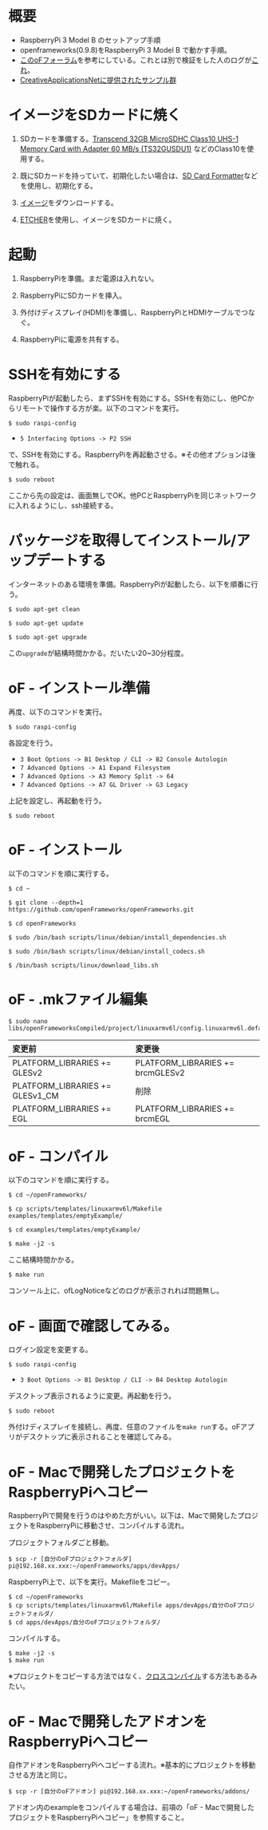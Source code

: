 # 概要
* RaspberryPi 3 Model B のセットアップ手順
* openframeworks(0.9.8)をRaspberryPi 3 Model B で動かす手順。
* [このoFフォーラム](https://forum.openframeworks.cc/t/compiling-of-in-raspbian-stretch/27562/15)を参考にしている。これとは別で検証をした人のログが[これ](https://forum.openframeworks.cc/t/compiling-of-in-raspbian-stretch/27562/32)。
* [CreativeApplicationsNetに提供されたサンプル群](https://github.com/openFrameworks-arm/RaspberryPiGuideCAN)

# イメージをSDカードに焼く
1. SDカードを準備する。[Transcend 32GB MicroSDHC Class10 UHS-1 Memory Card with Adapter 60 MB/s (TS32GUSDU1)](https://www.amazon.com/Transcend-MicroSDHC-Class10-Adapter-TS32GUSDU1/dp/B00APCMMDG) などのClass10を使用する。

2. 既にSDカードを持っていて、初期化したい場合は、[SD Card Formatter](https://www.sdcard.org/jp/downloads/formatter_4/)などを使用し、初期化する。

3. [イメージ](http://downloads.raspberrypi.org/raspbian/images/)をダウンロードする。

4. [ETCHER](https://etcher.io)を使用し、イメージをSDカードに焼く。

# 起動

1. RaspberryPiを準備。まだ電源は入れない。

2. RaspberryPiにSDカードを挿入。

3. 外付けディスプレイ(HDMI)を準備し、RaspberryPiとHDMIケーブルでつなぐ。

4. RaspberryPiに電源を共有する。

# SSHを有効にする

RaspberryPiが起動したら、まずSSHを有効にする。SSHを有効にし、他PCからリモートで操作する方が楽。以下のコマンドを実行。

```
$ sudo raspi-config
```

* `5 Interfacing Options -> P2 SSH`

で、SSHを有効にする。RaspberryPiを再起動させる。※その他オプションは後で触れる。

```
$ sudo reboot
```

ここから先の設定は、画面無しでOK。他PCとRaspberryPiを同じネットワークに入れるようにし、ssh接続する。

# パッケージを取得してインストール/アップデートする

インターネットのある環境を準備。RaspberryPiが起動したら、以下を順番に行う。

```
$ sudo apt-get clean
```

```
$ sudo apt-get update
```

```
$ sudo apt-get upgrade
```

この`upgrade`が結構時間かかる。だいたい20~30分程度。

# oF - インストール準備

再度、以下のコマンドを実行。

```
$ sudo raspi-config
```

各設定を行う。

* `3 Boot Options -> B1 Desktop / CLI -> B2 Console Autologin`
* `7 Advanced Options -> A1 Expand Filesystem`
* `7 Advanced Options -> A3 Memory Split -> 64`
* `7 Advanced Options -> A7 GL Driver -> G3 Legacy`

上記を設定し、再起動を行う。

```
$ sudo reboot
```

# oF - インストール

以下のコマンドを順に実行する。

```
$ cd ~
```

```
$ git clone --depth=1 https://github.com/openFrameworks/openFrameworks.git
```

```
$ cd openFrameworks
```

```
$ sudo /bin/bash scripts/linux/debian/install_dependencies.sh
```

```
$ sudo /bin/bash scripts/linux/debian/install_codecs.sh
```

```
$ /bin/bash scripts/linux/download_libs.sh
```

# oF - .mkファイル編集

```
$ sudo nano libs/openFrameworksCompiled/project/linuxarmv6l/config.linuxarmv6l.default.mk
```
| 変更前 | 変更後 |
|:-|:-|
| PLATFORM_LIBRARIES += GLESv2 | PLATFORM_LIBRARIES += brcmGLESv2　|
| PLATFORM_LIBRARIES += GLESv1_CM | 削除　|
| PLATFORM_LIBRARIES += EGL | PLATFORM_LIBRARIES += brcmEGL |

# oF - コンパイル

以下のコマンドを順に実行する。

```
$ cd ~/openFrameworks/
```

```
$ cp scripts/templates/linuxarmv6l/Makefile examples/templates/emptyExample/
```

```
$ cd examples/templates/emptyExample/
```

```
$ make -j2 -s
```

ここ結構時間かかる。

```
$ make run
```

コンソール上に、ofLogNoticeなどのログが表示されれば問題無し。

# oF - 画面で確認してみる。

ログイン設定を変更する。

```
$ sudo raspi-config
```

* `3 Boot Options -> B1 Desktop / CLI -> B4 Desktop Autologin`

デスクトップ表示されるように変更。再起動を行う。

```
$ sudo reboot
```

外付けディスプレイを接続し、再度、任意のファイルを`make run`する。oFアプリがデスクトップに表示されることを確認してみる。

# oF - Macで開発したプロジェクトをRaspberryPiへコピー

RaspberryPiで開発を行うのはやめた方がいい。以下は、Macで開発したプロジェクトをRaspberryPiに移動させ、コンパイルする流れ。

プロジェクトフォルダごと移動。

```
$ scp -r [自分のoFプロジェクトフォルダ] pi@192.168.xx.xxx:~/openFrameworks/apps/devApps/
```

RaspberryPi上で、以下を実行。Makefileをコピー。

```
$ cd ~/openFrameworks
$ cp scripts/templates/linuxarmv6l/Makefile apps/devApps/自分のoFプロジェクトフォルダ/
$ cd apps/devApps/自分のoFプロジェクトフォルダ/
```

コンパイルする。

```
$ make -j2 -s
$ make run
```

※プロジェクトをコピーする方法ではなく、[クロスコンパイル](https://forum.openframeworks.cc/t/cross-compiler-for-of-0-9-0-jessie-arm6-rpi1/21336)する方法もあるみたい。

# oF - Macで開発したアドオンをRaspberryPiへコピー

自作アドオンをRaspberryPiへコピーする流れ。※基本的にプロジェクトを移動させる方法と同じ。

```
$ scp -r [自分のoFアドオン] pi@192.168.xx.xxx:~/openFrameworks/addons/
```

アドオン内のexampleをコンパイルする場合は、前項の「oF - Macで開発したプロジェクトをRaspberryPiへコピー」を参照すること。
